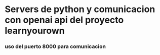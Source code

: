 # Servers de python y comunicacion con openai api del proyecto learnyourown
### uso del puerto 8000 para comunicacion
